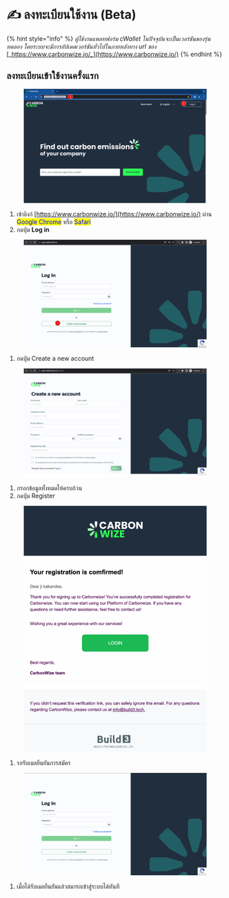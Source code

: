 # ✍️ ลงทะเบียนใช้งาน (Beta)

{% hint style="info" %}
_ผู้ใช้งานแพลทฟอร์ม cWallet ในปัจจุบันจะเป็นเวอร์ชันของรุ่นทดลอง โดยระบบจะมีการอัปเดตเวอร์ชันทั่วไปในภายหลังทาง url ของ_ [_https://www.carbonwize.io/_](https://www.carbonwize.io/)
{% endhint %}

## ลงทะเบียนเข้าใช้งานครั้งแรก

<figure><img src="../.gitbook/assets/image (125).png" alt=""><figcaption></figcaption></figure>

1. เข้าลิงก์ [https://www.carbonwize.io/](https://www.carbonwize.io/) ผ่าน <mark style="color:blue;">Google Chrome</mark> หรือ <mark style="color:blue;">Safari</mark>
2. กดปุ่ม **Log in**



<figure><img src="../.gitbook/assets/image (5) (1) (1) (1) (1).png" alt=""><figcaption></figcaption></figure>

1. กดปุ่ม Create a new account

<figure><img src="../.gitbook/assets/image (1) (1) (1) (1) (1) (1) (1) (1) (1) (1).png" alt=""><figcaption></figcaption></figure>

1. กรอกข้อมูลทั้งหมดให้ครบถ้วน
2. กดปุ่ม Register



<figure><img src="../.gitbook/assets/image (2) (1) (1) (1) (1) (1) (1).png" alt=""><figcaption></figcaption></figure>

1. รอรับเมลยืนยันการสมัคร



<figure><img src="../.gitbook/assets/image (3) (1) (1) (1) (1) (1) (1).png" alt=""><figcaption></figcaption></figure>

1. เมื่อได้รับเมลยืนยันแล้วสมารถเข้าสู่ระบบได้ทันที
